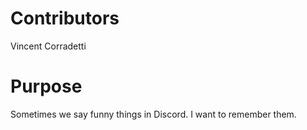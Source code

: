 # Contributors
Vincent Corradetti
# Purpose
Sometimes we say funny things in Discord. I want to remember them.
